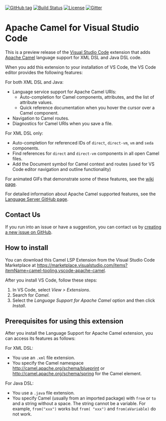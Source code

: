 [![GitHub tag](https://img.shields.io/github/tag/camel-tooling/camel-lsp-client-vscode.svg?style=plastic)]()
[![Build Status](https://travis-ci.org/camel-tooling/camel-lsp-client-vscode.svg?branch=master)](https://travis-ci.org/camel-tooling/camel-lsp-client-vscode)
[![License](https://img.shields.io/badge/license-Apache%202-blue.svg)]()
[![Gitter](https://img.shields.io/gitter/room/camel-tooling/Lobby.js.svg)](https://gitter.im/camel-tooling/Lobby)

# Apache Camel for Visual Studio Code
This is a preview release of the [Visual Studio Code](https://code.visualstudio.com/) extension that adds [Apache Camel](http://camel.apache.org/) language support for XML DSL and Java DSL code.
  
When you add this extension to your installation of VS Code, the VS Code editor provides the following features:

For both XML DSL and Java:
* Language service support for Apache Camel URIs:
  * Auto-completion for Camel components, attributes, and the list of attribute values.
  * Quick reference documentation when you hover the cursor over a Camel component.
* Navigation to Camel routes.
* Diagnostics for Camel URIs when you save a file.

For XML DSL only:
* Auto-completion for referenced IDs of `direct`, `direct-vm`, `vm` and `seda` components.
* Find references for `direct` and `direct-vm` components in all open Camel files.
* Add the Document symbol for Camel context and routes (used for VS Code editor navigation and outline functionality)

For animated GIFs that demonstrate some of these features, see the [wiki page](https://github.com/camel-tooling/camel-lsp-client-vscode/wiki/Apache-Camel-for-Visual-Studio-Code-wiki).

For detailed information about Apache Camel supported features, see the [Language Server GitHub page](https://github.com/camel-tooling/camel-language-server#features).

## Contact Us
If you run into an issue or have a suggestion, you can contact us by [creating a new issue on GitHub](https://github.com/camel-tooling/camel-lsp-client-vscode/issues).

## How to install
You can download this Camel LSP Extension from the Visual Studio Code Marketplace at https://marketplace.visualstudio.com/items?itemName=camel-tooling.vscode-apache-camel.

After you install VS Code, follow these steps:
1. In VS Code, select *View > Extensions*.
2. Search for *Camel*.
3. Select the *Language Support for Apache Camel* option and then click *Install*.

## Prerequisites for using this extension

After you install the Language Support for Apache Camel extension, you can access its features as follows:
 
For XML DSL:
* You use an `.xml` file extension.
* You specify the Camel namespace http://camel.apache.org/schema/blueprint or http://camel.apache.org/schema/spring for the Camel element.

For Java DSL:
* You use a `.java` file extension. 
* You specify Camel (usually from an imported package) with `from` or `to` and a string without a space. The string cannot be a variable. For example, `from("xxx")` works but `from( "xxx")` and `from(aVariable)` do not work.

